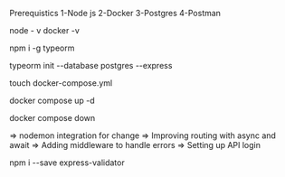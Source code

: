 Prerequistics
1-Node js
2-Docker
3-Postgres
4-Postman


node - v
docker -v

npm i -g typeorm


typeorm init --database postgres --express

touch docker-compose.yml

docker compose up -d

docker compose down

=> nodemon integration for change
=> Improving routing with async and await
=> Adding middleware to handle errors
=> Setting up API login


npm i --save express-validator